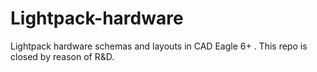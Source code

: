 Lightpack-hardware
==================

Lightpack hardware schemas and layouts in CAD Eagle 6+ . This repo is closed by reason of R&amp;D.